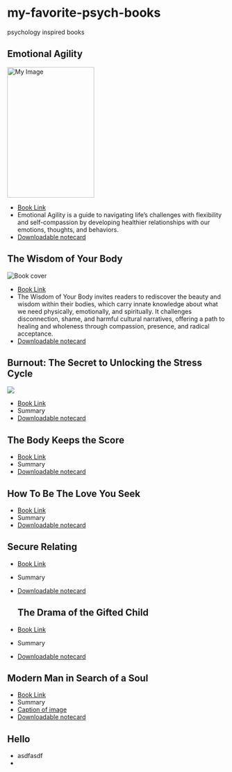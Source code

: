 # my-favorite-psych-books
psychology inspired books

## Emotional Agility
<img src="https://m.media-amazon.com/images/I/71NREGxbytL._AC_UF1000,1000_QL80_.jpg" alt="My Image" width="200" height="300" />

- [Book Link](https://www.susandavid.com/book/)
- Emotional Agility is a guide to navigating life’s challenges with flexibility and self-compassion by developing healthier relationships with our emotions, thoughts, and behaviors.
- [Downloadable notecard](/notecard1)

## The Wisdom of Your Body
![Book cover](https://github.com/user-attachments/assets/f9d743d3-e915-49ae-95d1-907e46fc9392)

- [Book Link](https://hillarylmcbride.com/the-wisdom-of-your-body/)
- The Wisdom of Your Body invites readers to rediscover the beauty and wisdom within their bodies, which carry innate knowledge about what we need physically, emotionally, and spiritually. It challenges disconnection, shame, and harmful cultural narratives, offering a path to healing and wholeness through compassion, presence, and radical acceptance.
- [Downloadable notecard](/notecard1)

## Burnout: The Secret to Unlocking the Stress Cycle
<img src="https://github.com/user-attachments/assets/41c7ec16-b396-478a-b80c-83e120370bbf" />

- [Book Link](https://www.emilynagoski.com/books)
- Summary
- [Downloadable notecard](/notecard1)

## The Body Keeps the Score
- [Book Link](https://google.com)
- Summary
- [Downloadable notecard](/notecard1)

## How To Be The Love You Seek
- [Book Link](https://google.com)
- Summary
- [Downloadable notecard](/notecard1)

## Secure Relating
- [Book Link](https://google.com)
- Summary
- [Downloadable notecard](/notecard1)

  ## The Drama of the Gifted Child
- [Book Link](https://google.com)
- Summary
- [Downloadable notecard](/notecard1)

## Modern Man in Search of a Soul
- [Book Link](https://google.com)
- Summary
- [Caption of image](/image.png)
- [Downloadable notecard](/notecard1)

## Hello
- asdfasdf
- 